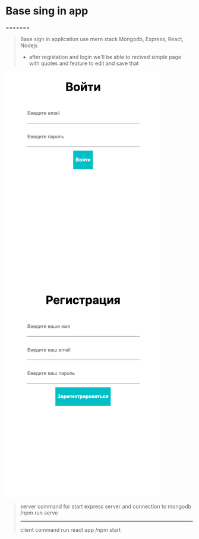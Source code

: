 
# Base sing in app
=======
 > Base sign in application use mern stack Mongodb, Express, React, Nodejs
 > * after registation and login we'll be able to recived simple page with quotes and feature to edit and save that 

![alt text](Screenshot1.png "screen")
![alt text](Screenshot2.png "screen")

> server command 
>  for start express server and connection to mongodb /npm run serve
> ***
> client command 
> run react app  /npm start
